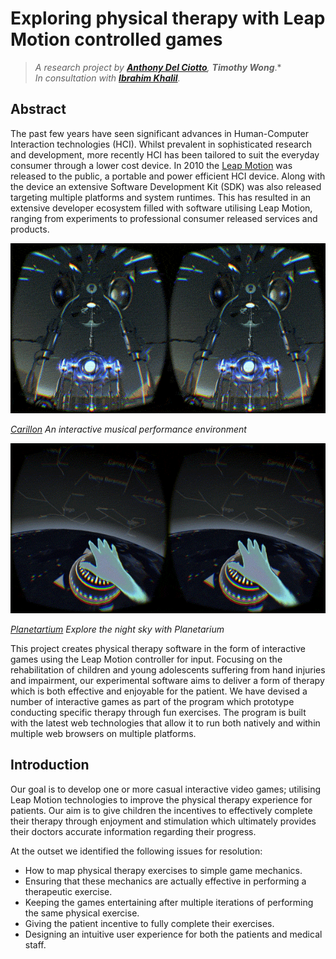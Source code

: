 # Exploring physical therapy with Leap Motion controlled games

> *A research project by **[Anthony Del Ciotto](http://anthonydel.com)**, **Timothy Wong***.*</br>
  *In consultation with **[Ibrahim Khalil](http://goanna.cs.rmit.edu.au/~ibrahimk/)**.*

## Abstract

The past few years have seen significant advances in Human-Computer Interaction technologies (HCI). Whilst prevalent in
sophisticated research and development, more recently HCI has been tailored to suit the everyday consumer through a
lower cost device. In 2010 the [Leap Motion](https://www.leapmotion.com/) was released to the public, a portable and
power efficient HCI device. Along with the device an extensive Software Development Kit (SDK) was also released targeting
multiple platforms and system runtimes. This has resulted in an extensive developer ecosystem filled with software
utilising Leap Motion, ranging from experiments to professional consumer released services and products.

![alt](res/Carillon.gif)

*[Carillon](https://developer.leapmotion.com/gallery/carillon) An interactive musical performance environment*

![alt](res/ImageHandsPlanetarium.gif)

*[Planetartium](https://developer.leapmotion.com/gallery/carillon) Explore the night sky with Planetarium*

This project creates physical therapy software in the form of interactive games using the Leap Motion controller for
input. Focusing on the rehabilitation of children and young adolescents suffering from hand injuries and impairment, our
experimental software aims to deliver a form of therapy which is both effective and enjoyable for the patient. We have
devised a number of interactive games as part of the program which prototype conducting specific therapy through fun
exercises. The program is built with the latest web technologies that allow it to run both natively and within multiple
web browsers on multiple platforms.

## Introduction

Our goal is to develop one or more casual interactive video games; utilising Leap Motion technologies to improve the
physical therapy experience for patients. Our aim is to give children the incentives to effectively complete their
therapy through enjoyment and stimulation which ultimately provides their doctors accurate information regarding their
progress.

At the outset we identified the following issues for resolution:

  * How to map physical therapy exercises to simple game mechanics.
  * Ensuring that these mechanics are actually effective in performing a therapeutic exercise.
  * Keeping the games entertaining after multiple iterations of performing the same physical exercise.
  * Giving the patient incentive to fully complete their exercises.
  * Designing an intuitive user experience for both the patients and medical staff.
